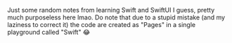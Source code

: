 Just some random notes from learning Swift and SwiftUI I guess, pretty much purposeless here lmao. 
Do note that due to a stupid mistake (and my laziness to correct it) the code are created as "Pages" in a single playground called "Swift" 😂
